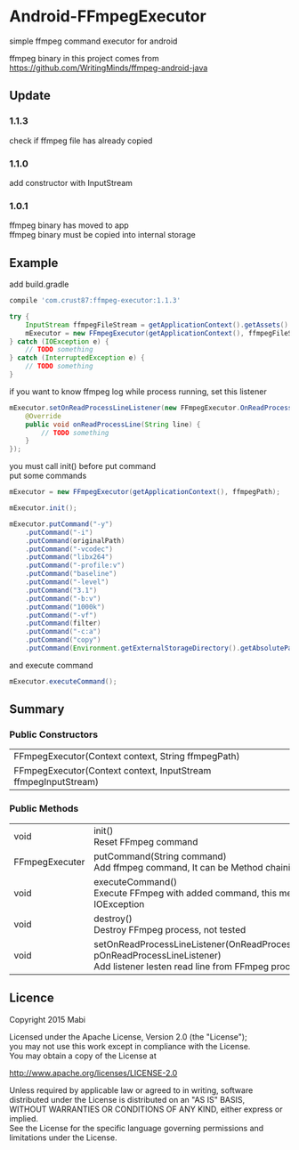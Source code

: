 # Android-FFmpegExecutor
simple ffmpeg command executor for android<br />

ffmpeg binary in this project comes from<br />
https://github.com/WritingMinds/ffmpeg-android-java

## Update
### 1.1.3
check if ffmpeg file has already copied

### 1.1.0
add constructor with InputStream

### 1.0.1
ffmpeg binary has moved to app<br />
ffmpeg binary must be copied into internal storage

## Example

add build.gradle<br />
``` groovy
compile 'com.crust87:ffmpeg-executor:1.1.3'
```

```java
try {
    InputStream ffmpegFileStream = getApplicationContext().getAssets().open("ffmpeg");
    mExecutor = new FFmpegExecutor(getApplicationContext(), ffmpegFileStream);
} catch (IOException e) {
    // TODO something
} catch (InterruptedException e) {
    // TODO something
}
```

if you want to know ffmpeg log while process running, set this listener 
```java
mExecutor.setOnReadProcessLineListener(new FFmpegExecutor.OnReadProcessLineListener() {
    @Override
    public void onReadProcessLine(String line) {
        // TODO something
    }
});
```

you must call init() before put command<br/>
put some commands
```java
mExecutor = new FFmpegExecutor(getApplicationContext(), ffmpegPath);

mExecutor.init();

mExecutor.putCommand("-y")
    .putCommand("-i")
    .putCommand(originalPath)
    .putCommand("-vcodec")
    .putCommand("libx264")
    .putCommand("-profile:v")
    .putCommand("baseline")
    .putCommand("-level")
    .putCommand("3.1")
    .putCommand("-b:v")
    .putCommand("1000k")
    .putCommand("-vf")
    .putCommand(filter)
    .putCommand("-c:a")
    .putCommand("copy")
    .putCommand(Environment.getExternalStorageDirectory().getAbsolutePath() + "/result.mp4");
```

and execute command
```java
mExecutor.executeCommand();
```

## Summary
### Public Constructors
| |
|:---|
| FFmpegExecutor(Context context, String ffmpegPath) |
| FFmpegExecutor(Context context, InputStream ffmpegInputStream) |

### Public Methods
| | |
|:---|:---|
| void | init()<br />Reset FFmpeg command |
| FFmpegExecuter | putCommand(String command)<br />Add ffmpeg command, It can be Method chaining |
| void | executeCommand()<br />Execute FFmpeg with added command, this method throws IOException |
| void | destroy()<br /> Destroy FFmpeg process, not tested |
| void | setOnReadProcessLineListener(OnReadProcessLineListener pOnReadProcessLineListener)<br />Add listener lesten read line from FFmpeg process |


## Licence
Copyright 2015 Mabi

Licensed under the Apache License, Version 2.0 (the "License");<br/>
you may not use this work except in compliance with the License.<br/>
You may obtain a copy of the License at

http://www.apache.org/licenses/LICENSE-2.0

Unless required by applicable law or agreed to in writing, software<br/>
distributed under the License is distributed on an "AS IS" BASIS,<br/>
WITHOUT WARRANTIES OR CONDITIONS OF ANY KIND, either express or implied.<br/>
See the License for the specific language governing permissions and<br/>
limitations under the License.
